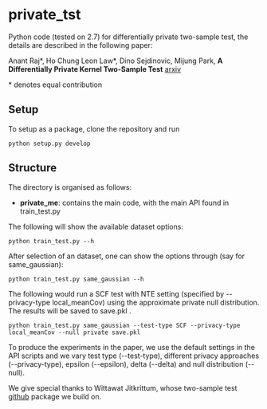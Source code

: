 # private_tst
Python code (tested on 2.7) for differentially private two-sample test, the details are described in the following paper: 

Anant Raj*, Ho Chung Leon Law*, Dino Sejdinovic, Mijung Park, __A Differentially Private Kernel Two-Sample Test__ [arxiv](https://arxiv.org/abs/1808.00380) 

\* denotes equal contribution

## Setup
To setup as a package, clone the repository and run
```
python setup.py develop
```

## Structure
The directory is organised as follows:
* __private_me__: contains the main code, with the main API found in train_test.py

The following will show the available dataset options:
```
python train_test.py --h
```
After selection of an dataset, one can show the options through (say for same_gaussian):
```
python train_test.py same_gaussian --h
```
The following would run a SCF test with NTE setting (specified by --privacy-type local_meanCov) using the approximate private null distribution. The results will be saved to save.pkl .
```
python train_test.py same_gaussian --test-type SCF --privacy-type local_meanCov --null private save.pkl
```
To produce the experiments in the paper, we use the default settings in the API scripts and we vary test type (--test-type), different privacy approaches (--privacy-type), epsilon (--epsilon), delta (--delta) and null distribution (--null). 

We give special thanks to Wittawat Jitkrittum, whose two-sample test [github](https://github.com/wittawatj/interpretable-test) package we build on.

